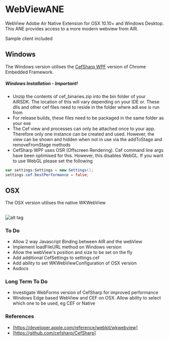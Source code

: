 # WebViewANE

WebView Adobe Air Native Extension for OSX 10.10+ and Windows Desktop.
This ANE provides access to a more modern webview from AIR.

Sample client included

## Windows
The Windows version utilises the [CefSharp WPF](https://github.com/cefsharp/CefSharp) version of Chrome Embedded Framework.

##### Windows Installation - Important!

* Unzip the contents of cef_binaries.zip into the bin folder of your AIRSDK. The location of this will vary depending on your IDE or. These dlls and other cef files need to reside in the folder where adl.exe is run from
* For release builds, these files need to be packaged in the same folder as your exe
* The Cef view and processes can only be attached once to your app. Therefore only one instance can be created and used.
However, the view can be shown and hidden when not in use via the addToStage and removeFromStage methods
* CefSharp WPF uses OSR (Offscreen Rendering). Cef command line args have been optimised for this. However, this disables WebGL. If you want to use WebGL please set the following 
```actionscript
var settings:Settings = new Settings();
settings.cef.bestPerformance = false;
```

## OSX

The OSX version utilises the native WKWebView

## 

![alt tag](https://raw.githubusercontent.com/tuarua/WebViewANE/master/screenshots/screenshot1.jpg)


### To Do
* Allow 2 way Javascript Binding between AIR and the webView
* Implement loadFileURL method on Windows version
* Allow the webView's position and size to be set on the fly
* Add additional CefSettings to settings.cef
* Add ability to set WKWebViewConfiguration of OSX version
* Asdocs


### Long Term To Do
* Investigate WebForms version of CefSharp for improved performance
* Windows Edge based WebView and CEF on OSX. Allow ability to select which one to be used, eg CEF or Native

### References
* [https://developer.apple.com/reference/webkit/wkwebview]
* [https://github.com/cefsharp/CefSharp]
